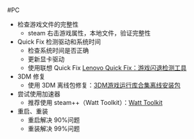 #PC   

+ 检查游戏文件的完整性
	+ steam 右击游戏属性，本地文件，验证完整性
+ Quick Fix 检测驱动和系统时间
	+ 检查系统时间是否正确
	+ 更新显卡驱动
	+ 使用联想 Quick Fix [Lenovo Quick Fix：游戏闪退检测工具](https://iknow.lenovo.com.cn/detail/kd_26977.html)
+ 3DM 修复
	+ 使用 3DM 离线包修复：[3DM游戏运行库合集离线安装包](https://dl.3dmgame.com/patch/89066.html)
+ 尝试使用加速器
	+ 推荐使用 steam++（Watt Toolkit）：[Watt Toolkit](https://steampp.net/)
+ 重启、重装
	+ 重启解决 90%问题
	+ 重装解决 99%问题